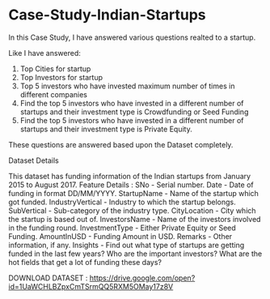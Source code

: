 # Case-Study-Indian-Startups

In this Case Study, I have answered various questions realted to a startup.

Like I have answered: 
1. Top Cities for startup
2. Top Investors for startup 
3. Top 5 investors who have invested maximum number of times in different companies
4. Find the top 5 investors who have invested in a different number of startups and their investment type is Crowdfunding or Seed Funding
5. Find the top 5 investors who have invested in a different number of startups and their investment type is Private Equity.

These questions are answered based upon the Dataset completely.

Dataset Details

This dataset has funding information of the Indian startups from January 2015 to August 2017.
Feature Details :
SNo - Serial number.
Date - Date of funding in format DD/MM/YYYY.
StartupName - Name of the startup which got funded.
IndustryVertical - Industry to which the startup belongs.
SubVertical - Sub-category of the industry type.
CityLocation - City which the startup is based out of.
InvestorsName - Name of the investors involved in the funding round.
InvestmentType - Either Private Equity or Seed Funding.
AmountInUSD - Funding Amount in USD.
Remarks - Other information, if any.
Insights -
Find out what type of startups are getting funded in the last few years?
Who are the important investors?
What are the hot fields that get a lot of funding these days?

DOWNLOAD DATASET : https://drive.google.com/open?id=1UaWCHLBZpxCmTSrmQQ5RXM5OMay17z8V
